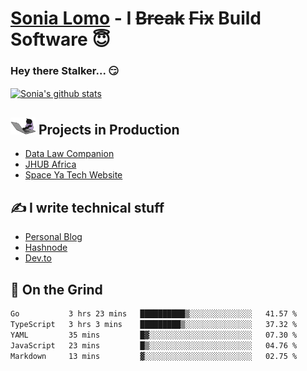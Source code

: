 # [Sonia Lomo](https://sonylomo.github.io/) - I ~~Break~~ ~~Fix~~ Build Software 😇
### Hey there Stalker... 😏 

<a href="https://github.com/sonylomo/github-readme-stats">
  <img align="center" src="https://media.giphy.com/media/lU05nFSW6Y2A/giphy.gif" alt="Sonia's github stats" />
</a>

## <img src="assets/devcat.gif" width="40"> Projects in Production
- [Data Law Companion](https://datalawcompanion.org/)
- [JHUB Africa](https://jhubafrica.com/)
- [Space Ya Tech Website](https://www.spaceyatech.com/)

## ✍️ I write technical stuff
- [Personal Blog](https://sonylomo-github-io.vercel.app/blog)
- [Hashnode](https://sonylomo.hashnode.dev/)
- [Dev.to](https://dev.to/sonylomo)

## 🤡 On the Grind
<!--START_SECTION:waka-->

```txt
Go           3 hrs 23 mins   ██████████▒░░░░░░░░░░░░░░   41.57 %
TypeScript   3 hrs 3 mins    █████████▒░░░░░░░░░░░░░░░   37.32 %
YAML         35 mins         █▓░░░░░░░░░░░░░░░░░░░░░░░   07.30 %
JavaScript   23 mins         █▒░░░░░░░░░░░░░░░░░░░░░░░   04.76 %
Markdown     13 mins         ▓░░░░░░░░░░░░░░░░░░░░░░░░   02.75 %
```

<!--END_SECTION:waka-->
